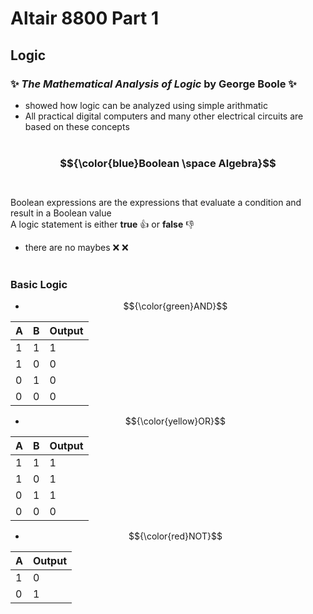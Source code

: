 # Altair 8800 Part 1

## Logic
### :sparkles: *The Mathematical Analysis of Logic* by George Boole :sparkles:<br>
- showed how logic can be analyzed using simple arithmatic<br>
- All practical digital computers and many other electrical circuits are based on these concepts
<br><br>

### $${\color{blue}Boolean \space Algebra}$$<br>
Boolean expressions are the expressions that evaluate a condition and result in a Boolean value<br>
A logic statement is either **true** :thumbsup: or **false** :thumbsdown: <br>
- there are no maybes :x: :x:
<br><br>

### Basic Logic
- $${\color{green}AND}$$

|  A  |  B  |  Output  |
|-----|-----|----------|
|  1  |  1  |    1     |
|  1  |  0  |    0     |
|  0  |  1  |    0     |
|  0  |  0  |    0     |

- $${\color{yellow}OR}$$ 

|  A  |  B  |  Output  |
|-----|-----|----------|
|  1  |  1  |    1     |
|  1  |  0  |    1     |                 
|  0  |  1  |    1     |
|  0  |  0  |    0     |

- $${\color{red}NOT}$$  

|  A  |  Output  |
|-----|----------|
|  1  |    0     |
|  0  |    1     |                 
